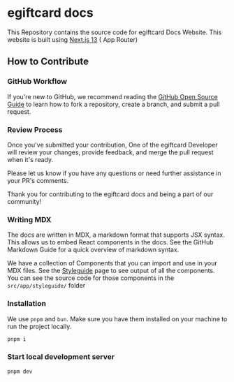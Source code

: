 # egiftcard docs

This Repository contains the source code for egiftcard Docs Website. This website is built using [Next.js 13](https://nextjs.org/docs) ( App Router)

## How to Contribute

### GitHub Workflow

If you're new to GitHub, we recommend reading the [GitHub Open Source Guide](https://opensource.guide/how-to-contribute/#opening-a-pull-request) to learn how to fork a repository, create a branch, and submit a pull request.

### Review Process

Once you've submitted your contribution, One of the egiftcard Developer will review your changes, provide feedback, and merge the pull request when it's ready.

Please let us know if you have any questions or need further assistance in your PR's comments.

Thank you for contributing to the egiftcard docs and being a part of our community!

### Writing MDX

The docs are written in MDX, a markdown format that supports JSX syntax. This allows us to embed React components in the docs. See the GitHub Markdown Guide for a quick overview of markdown syntax.

We have a collection of Components that you can import and use in your MDX files. See the [Styleguide](https://docs-v2.egiftcard.cc/styleguide) page to see output of all the components. You can see the source code for those components in the `src/app/styleguide/` folder

### Installation

We use `pnpm` and `bun`. Make sure you have them installed on your machine to run the project locally.

```bash
pnpm i
```

### Start local development server

```bash
pnpm dev
```
